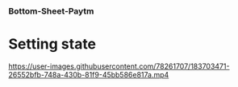 ### Bottom-Sheet-Paytm

# Setting state






https://user-images.githubusercontent.com/78261707/183703471-26552bfb-748a-430b-81f9-45bb586e817a.mp4

